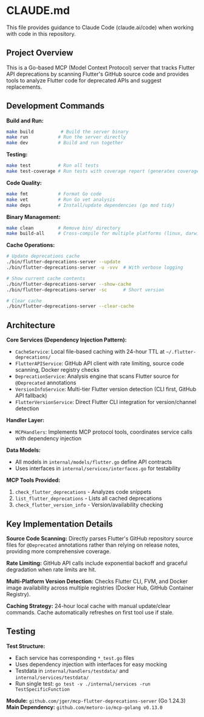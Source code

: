 # CLAUDE.md

This file provides guidance to Claude Code (claude.ai/code) when working with code in this repository.

## Project Overview

This is a Go-based MCP (Model Context Protocol) server that tracks Flutter API deprecations by scanning Flutter's GitHub source code and provides tools to analyze Flutter code for deprecated APIs and suggest replacements.

## Development Commands

**Build and Run:**
```bash
make build          # Build the server binary
make run           # Run the server directly
make dev           # Build and run together
```

**Testing:**
```bash
make test          # Run all tests
make test-coverage # Run tests with coverage report (generates coverage.html)
```

**Code Quality:**
```bash
make fmt           # Format Go code
make vet           # Run Go vet analysis
make deps          # Install/update dependencies (go mod tidy)
```

**Binary Management:**
```bash
make clean         # Remove bin/ directory
make build-all     # Cross-compile for multiple platforms (linux, darwin, windows)
```

**Cache Operations:**
```bash
# Update deprecations cache
./bin/flutter-deprecations-server --update
./bin/flutter-deprecations-server -u -vvv  # With verbose logging

# Show current cache contents
./bin/flutter-deprecations-server --show-cache
./bin/flutter-deprecations-server -sc      # Short version

# Clear cache
./bin/flutter-deprecations-server --clear-cache
```

## Architecture

**Core Services (Dependency Injection Pattern):**
- `CacheService`: Local file-based caching with 24-hour TTL at `~/.flutter-deprecations/`
- `FlutterAPIService`: GitHub API client with rate limiting, source code scanning, Docker registry checks
- `DeprecationService`: Analysis engine that scans Flutter source for `@Deprecated` annotations
- `VersionInfoService`: Multi-tier Flutter version detection (CLI first, GitHub API fallback)
- `FlutterVersionService`: Direct Flutter CLI integration for version/channel detection

**Handler Layer:**
- `MCPHandlers`: Implements MCP protocol tools, coordinates service calls with dependency injection

**Data Models:**
- All models in `internal/models/flutter.go` define API contracts
- Uses interfaces in `internal/services/interfaces.go` for testability

**MCP Tools Provided:**
1. `check_flutter_deprecations` - Analyzes code snippets
2. `list_flutter_deprecations` - Lists all cached deprecations  
3. `check_flutter_version_info` - Version/availability checking

## Key Implementation Details

**Source Code Scanning:** Directly parses Flutter's GitHub repository source files for `@Deprecated` annotations rather than relying on release notes, providing more comprehensive coverage.

**Rate Limiting:** GitHub API calls include exponential backoff and graceful degradation when rate limits are hit.

**Multi-Platform Version Detection:** Checks Flutter CLI, FVM, and Docker image availability across multiple registries (Docker Hub, GitHub Container Registry).

**Caching Strategy:** 24-hour local cache with manual update/clear commands. Cache automatically refreshes on first tool use if stale.

## Testing

**Test Structure:**
- Each service has corresponding `*_test.go` files
- Uses dependency injection with interfaces for easy mocking
- Testdata in `internal/handlers/testdata/` and `internal/services/testdata/`
- Run single test: `go test -v ./internal/services -run TestSpecificFunction`

**Module:** `github.com/jger/mcp-flutter-deprecations-server` (Go 1.24.3)
**Main Dependency:** `github.com/metoro-io/mcp-golang v0.13.0`
